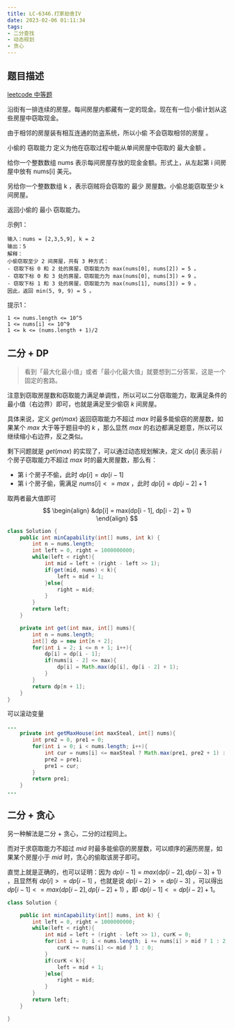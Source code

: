 ```yaml
---
title: LC-6346.打家劫舍IV
date: 2023-02-06 01:11:34
tags:
- 二分查找
- 动态规划
- 贪心
---
```


## 题目描述
[leetcode 中等题](https://leetcode.cn/problems/house-robber-iv/)

沿街有一排连续的房屋。每间房屋内都藏有一定的现金。现在有一位小偷计划从这些房屋中窃取现金。

由于相邻的房屋装有相互连通的防盗系统，所以小偷 不会窃取相邻的房屋 。

小偷的 窃取能力 定义为他在窃取过程中能从单间房屋中窃取的 最大金额 。

给你一个整数数组 nums 表示每间房屋存放的现金金额。形式上，从左起第 i 间房屋中放有 nums[i] 美元。

另给你一个整数数组 k ，表示窃贼将会窃取的 最少 房屋数。小偷总能窃取至少 k 间房屋。

返回小偷的 最小 窃取能力。

示例1：
```
输入：nums = [2,3,5,9], k = 2
输出：5
解释：
小偷窃取至少 2 间房屋，共有 3 种方式：
- 窃取下标 0 和 2 处的房屋，窃取能力为 max(nums[0], nums[2]) = 5 。
- 窃取下标 0 和 3 处的房屋，窃取能力为 max(nums[0], nums[3]) = 9 。
- 窃取下标 1 和 3 处的房屋，窃取能力为 max(nums[1], nums[3]) = 9 。
因此，返回 min(5, 9, 9) = 5 。
```

提示1：
```
1 <= nums.length <= 10^5
1 <= nums[i] <= 10^9
1 <= k <= (nums.length + 1)/2
```

## 二分 + DP
> 看到「最大化最小值」或者「最小化最大值」就要想到二分答案，这是一个固定的套路。

注意到窃取房屋数和窃取能力满足单调性，所以可以二分窃取能力，取满足条件的最小值（右边界）即可，也就是满足至少偷窃 $k$ 间房屋。

具体来说，定义 $get(max)$ 返回窃取能力不超过 $max$ 时最多能偷窃的房屋数，如果某个 $max$ 大于等于题目中的 $k$ ，那么显然 $max$ 的右边都满足题意，所以可以继续缩小右边界，反之类似。

剩下问题就是 $get(max)$ 的实现了，可以通过动态规划解决，定义 $dp[i]$ 表示前 $i$ 个房子窃取能力不超过 $max$ 时的最大房屋数，那么有：
- 第 i 个房子不偷，此时 $dp[i] = dp[i - 1]$
- 第 i 个房子偷，需满足 $nums[i] <= max$ ，此时 $dp[i] = dp[i - 2] + 1$

取两者最大值即可
$$
\begin{align}
&dp[i] = max(dp[i - 1], dp[i - 2] + 1)　　　　　　　　　 
\end{align}
$$
```Java
class Solution {
    public int minCapability(int[] nums, int k) {
        int n = nums.length;
        int left = 0, right = 1000000000;
        while(left < right){
            int mid = left + (right - left >> 1);
            if(get(mid, nums) < k){
                left = mid + 1;
            }else{
                right = mid;
            }
        }
        return left;
    }

    private int get(int max, int[] nums){
        int n = nums.length;
        int[] dp = new int[n + 2];
        for(int i = 2; i <= n + 1; i++){
            dp[i] = dp[i - 1];
            if(nums[i - 2] <= max){
                dp[i] = Math.max(dp[i], dp[i - 2] + 1);
            }
        }
        return dp[n + 1];
    }
}
```
可以滚动变量
```Java
...
    private int getMaxHouse(int maxSteal, int[] nums){
        int pre2 = 0, pre1 = 0;
        for(int i = 0; i < nums.length; i++){
            int cur = nums[i] <= maxSteal ? Math.max(pre1, pre2 + 1) : pre1;
            pre2 = pre1;
            pre1 = cur;
        }
        return pre1;
    }
...
```
## 二分 + 贪心
另一种解法是二分 + 贪心，二分的过程同上。

而对于求窃取能力不超过 $mid$ 时最多能偷窃的房屋数，可以顺序的遍历房屋，如果某个房屋小于 $mid$ 时，贪心的偷取该房子即可。

直觉上就是正确的，也可以证明：因为 $dp[i - 1] = max(dp[i - 2] , dp[ i - 3] + 1)$ ，且显然有 $dp[i] >= dp[i - 1]$ ，也就是说 $dp[i - 2] >= dp[i - 3]$ ，可以得出 $dp[i - 1] <= max(dp[i - 2], dp[i - 2] + 1)$ ，即 $dp[i - 1] <= dp[i - 2] + 1$。
```Java
class Solution {

    public int minCapability(int[] nums, int k) {
        int left = 0, right = 1000000000;
        while(left < right){
            int mid = left + (right - left >> 1), curK = 0;
            for(int i = 0; i < nums.length; i += nums[i] > mid ? 1 : 2){
                curK += nums[i] <= mid ? 1 : 0;
            }
            if(curK < k){
                left = mid + 1;
            }else{
                right = mid;
            }
        }
        return left;
    }

}
```